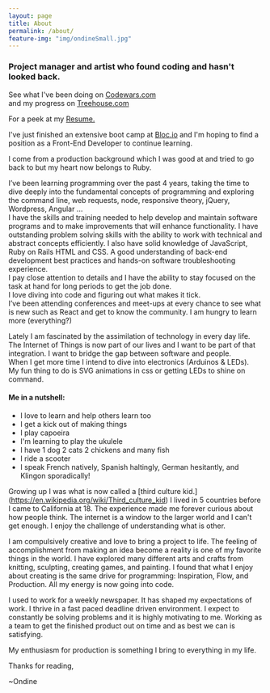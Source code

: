 ```yaml
---
layout: page
title: About
permalink: /about/
feature-img: "img/ondineSmall.jpg"
---
```


### Project manager and artist who found coding and hasn't looked back.

See what I've been doing on [Codewars.com](https://www.codewars.com/users/RobotMermaid)  
and my progress on [Treehouse.com](https://teamtreehouse.com/ondinemagalirangel)

For a peek at my [Resume.](https://goo.gl/ghqBAX)  

I've just finished an extensive boot camp at [Bloc.io](https://www.coursereport.com/schools/bloc) and I'm hoping to find a position as a Front-End Developer to continue learning.  

I come from a production background which I was good at and tried to go back to but my heart now belongs to Ruby.

I’ve been learning programming over the past 4 years, taking the time to dive deeply into the fundamental concepts of programming and exploring the command line, web requests, node, responsive theory, jQuery, Wordpress, Angular ...   
I have the skills and training needed to help develop and maintain software programs and to make improvements that will enhance functionality. I have outstanding problem solving skills with the ability to work with technical and abstract concepts efficiently. I also have solid knowledge of JavaScript, Ruby on Rails HTML and CSS. A good understanding of back-end development best practices and hands-on software troubleshooting experience.  
I pay close attention to details and I have the ability to stay focused on the task at hand for long periods to get the job done.  
I love diving into code and figuring out what makes it tick.  
I’ve been attending conferences and meet-ups at every chance to see what is new such as React and get to know the community. I am hungry to learn more (everything?)

Lately I am fascinated by the assimilation of technology in every day life. The Internet of Things is now part of our lives and I want to be part of that integration. I want to bridge the gap between software and people.  
When I get more time I intend to dive into electronics (Arduinos & LEDs).  
My fun thing to do is SVG animations in css or getting LEDs to shine on command.  


#### Me in a nutshell:

* I love to learn and help others learn too
* I get a kick out of making things
* I play capoeira
* I'm learning to play the ukulele
* I have 1 dog 2 cats 2 chickens and many fish
* I ride a scooter
* I speak French natively, Spanish haltingly, German hesitantly, and Klingon sporadically!


Growing up I was what is now called a [third culture kid.] (https://en.wikipedia.org/wiki/Third_culture_kid)  I lived in 5 countries before I came to California at 18. The experience made me forever curious about how people think. The internet is a window to the larger world and I can't get enough. I enjoy the challenge of understanding what is other.

I am compulsively creative and love to bring a project to life. The feeling of accomplishment from making an idea become a reality is one of my favorite things in the world. I have explored many different arts and crafts from knitting, sculpting, creating games, and painting.  I found that what I enjoy about creating is the same drive for programming: Inspiration, Flow, and Production. All my energy is now going into code.

I used to work for a weekly newspaper. It has shaped my expectations of work. I thrive in a  fast paced deadline driven environment. I expect to constantly be solving problems and it is highly motivating to me. Working as a team to get the finished product out on time and as best we can is satisfying.

My enthusiasm for production is something I bring to everything in my life.

Thanks for reading,

~Ondine
